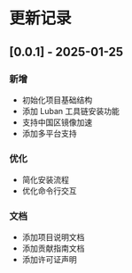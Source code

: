 # 更新记录

## [0.0.1] - 2025-01-25
### 新增
- 初始化项目基础结构
- 添加 Luban 工具链安装功能
- 支持中国区镜像加速
- 添加多平台支持

### 优化
- 简化安装流程
- 优化命令行交互

### 文档
- 添加项目说明文档
- 添加贡献指南文档
- 添加许可证声明

